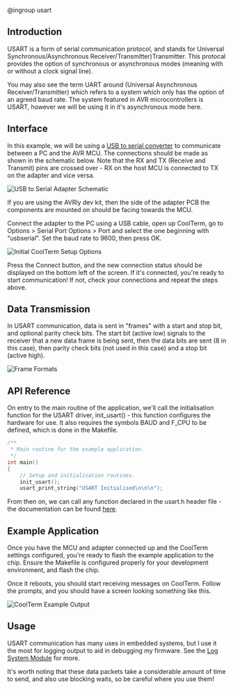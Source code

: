 @ingroup usart

## Introduction

USART is a form of serial communication protocol, and stands for Universal Synchronous/Asynchronous Receiver/Transmitter)Transmitter. This protocal provides the option of synchronous or asynchronous modes (meaning with or without a clock signal line).

You may also see the term UART around (Universal Asynchronous Receiver/Transmitter) which refers to a system which only has the option of an agreed baud rate. The system featured in AVR microcontrollers is USART, however we will be using it in it's asynchronous mode here.

## Interface

In this example, we will be using a [USB to serial converter][USB_SERIAL_CONVERTER_URL] to communicate between a PC and the AVR MCU. The connections should be made as shown in the schematic below. Note that the RX and TX (Receive and Transmit) pins are crossed over - RX on the host MCU is connected to TX on the adapter and vice versa.

![USB to Serial Adapter Schematic](./images/USB_serial_adapter_schem.png)

If you are using the AVRly dev kit, then the side of the adapter PCB the components are mounted on should be facing towards the MCU. 

Connect the adapter to the PC using a USB cable, open up CoolTerm, go to Options > Serial Port Options > Port and select the one beginning with "usbserial". Set the baud rate to 9600, then press OK.

![Initial CoolTerm Setup Options](./images/CoolTerm_Options_1.png)

Press the Connect button, and the new connection status should be displayed on the bottom left of the screen. If it's connected, you're ready to start communication! If not, check your connections and repeat the steps above. 


## Data Transmission

In USART communication, data is sent in "frames" with a start and stop bit, and optional parity check bits. The start bit (active low) signals to the receiver that a new data frame is being sent, then the data bits are sent (8 in this case), then parity check bits (not used in this case) and a stop bit (active high).

![Frame Formats](./images/USART_frame_formats.png)


## API Reference

On entry to the main routine of the application, we'll call the initialisation function for the USART driver, init_usart() - this function configures the hardware for use. It also requires the symbols BAUD and F_CPU to be defined, which is done in the Makefile. 

```C
/**
 * Main routine for the example application. 
 */
int main()
{
    // Setup and initialisation routines.
    init_usart();
    usart_print_string("USART Initialised\n\n\n");
```

From then on, we can call any function declared in the usart.h header file - the documentation can be found [here][USART_HEADER_DOCS_URL].


## Example Application 

Once you have the MCU and adapter connected up and the CoolTerm settings configured, you're ready to flash the example application to the chip. Ensure the Makefile is configured properly for your development environment, and flash the chip. 

Once it reboots, you should start receiving messages on CoolTerm. Follow the prompts, and you should have a screen looking something like this.

![CoolTerm Example Output](./images/CoolTerm_USART_Demo_Output.png)

## Usage

USART communication has many uses in embedded systems, but I use it the most for logging output to aid in debugging my firmware. See the [Log System Module][Log_System_Module_URL] for more.

It's worth noting that these data packets take a considerable amount of time to send, and also use blocking waits, so be careful where you use them!




[USB_SERIAL_CONVERTER_URL]: https://www.amazon.co.uk/Ccylez-Converter-Adapter-FT232RL-Android-default/dp/B08DV1SXMQ/ref=sr_1_4?crid=8ZN3WET67TSU&keywords=usb+serial+converter+module&qid=1647296288&sprefix=usb+serial+converter+modul%2Caps%2C72&sr=8-4

[USART_HEADER_DOCS_URL]: https://jason-duffy.github.io/AVRly/html/avr-peripheral-features_2usart_2example_2usart_8h.html

[Log_System_Module_URL]: https://jason-duffy.github.io/AVRly/html/group__log__system.html
